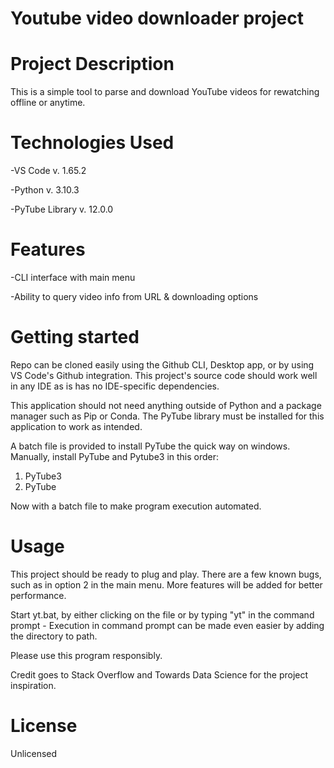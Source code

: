 # Youtube video downloader project

# Project Description

This is a simple tool to parse and download YouTube videos for rewatching offline or anytime.

# Technologies Used

-VS Code v. 1.65.2

-Python v. 3.10.3

-PyTube Library v. 12.0.0

# Features
-CLI interface with main menu

-Ability to query video info from URL & downloading options

# Getting started
Repo can be cloned easily using the Github CLI, Desktop app, or by using VS Code's Github integration. This project's source code should work well in any IDE as is has no IDE-specific dependencies.

This application should not need anything outside of Python and a package manager such as Pip or Conda. The PyTube library must be installed for this application to work as intended.

A batch file is provided to install PyTube the quick way on windows.
Manually, install PyTube and Pytube3 in this order:
1. PyTube3
2. PyTube

Now with a batch file to make program execution automated.

# Usage
This project should be ready to plug and play. There are a few known bugs, such as in option 2 in the main menu. More features will be added for better performance.

Start yt.bat, by either clicking on the file or by typing "yt" in the command prompt
	- Execution in command prompt can be made even easier by adding the directory to path.

Please use this program responsibly. 

Credit goes to Stack Overflow and Towards Data Science for the project inspiration.

# License
Unlicensed
